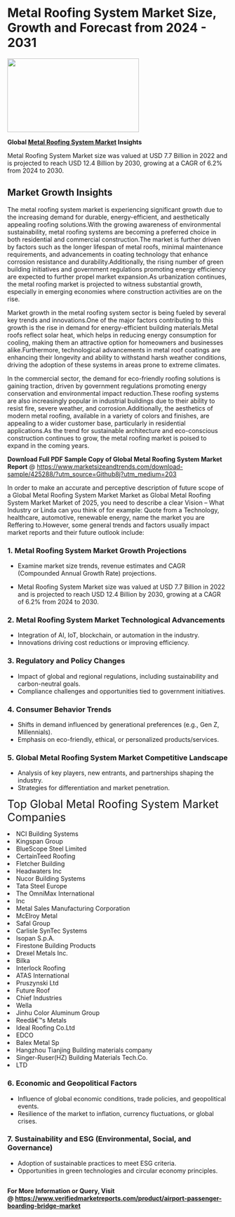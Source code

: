 <H1>Metal Roofing System Market Size, Growth and Forecast from 2024 - 2031</H1><img class="aligncenter size-medium wp-image-584254" src="https://thirdeyenews.in/wp-content/uploads/2024/09/Global-Market-Research-300x168.jpeg" alt="" width="300" height="168" /><p><strong>Global&nbsp;<a href="https://www.marketsizeandtrends.com/download-sample/425288/?utm_source=Github8j?utm_medium=203">Metal Roofing System Market</a> Insights</strong></p><p>Metal Roofing System Market size was valued at USD 7.7 Billion in 2022 and is projected to reach USD 12.4 Billion by 2030, growing at a CAGR of 6.2% from 2024 to 2030.</p><p><h2>Market Growth Insights</h2> <p>The metal roofing system market is experiencing significant growth due to the increasing demand for durable, energy-efficient, and aesthetically appealing roofing solutions.With the growing awareness of environmental sustainability, metal roofing systems are becoming a preferred choice in both residential and commercial construction.The market is further driven by factors such as the longer lifespan of metal roofs, minimal maintenance requirements, and advancements in coating technology that enhance corrosion resistance and durability.Additionally, the rising number of green building initiatives and government regulations promoting energy efficiency are expected to further propel market expansion.As urbanization continues, the metal roofing market is projected to witness substantial growth, especially in emerging economies where construction activities are on the rise.</p> <p>Market growth in the metal roofing system sector is being fueled by several key trends and innovations.One of the major factors contributing to this growth is the rise in demand for energy-efficient building materials.Metal roofs reflect solar heat, which helps in reducing energy consumption for cooling, making them an attractive option for homeowners and businesses alike.Furthermore, technological advancements in metal roof coatings are enhancing their longevity and ability to withstand harsh weather conditions, driving the adoption of these systems in areas prone to extreme climates.</p> <p>In the commercial sector, the demand for eco-friendly roofing solutions is gaining traction, driven by government regulations promoting energy conservation and environmental impact reduction.These roofing systems are also increasingly popular in industrial buildings due to their ability to resist fire, severe weather, and corrosion.Additionally, the aesthetics of modern metal roofing, available in a variety of colors and finishes, are appealing to a wider customer base, particularly in residential applications.As the trend for sustainable architecture and eco-conscious construction continues to grow, the metal roofing market is poised to expand in the coming years.</p> <p><span class=""><strong>Download Full PDF Sample Copy of Global Metal Roofing System Market Report</strong> @ <a href="https://www.marketsizeandtrends.com/download-sample/425288/?utm_source=Github8j?utm_medium=203" target="_blank">https://www.marketsizeandtrends.com/download-sample/425288/?utm_source=Github8j?utm_medium=203</a></span></p><p>In order to make an accurate and perceptive description of future scope of a Global&nbsp;Metal Roofing System Market Market as Global&nbsp;Metal Roofing System Market Market of 2025, you need to describe a clear Vision &ndash; What Industry or Linda can you think of for example: Quote from a Technology, healthcare, automotive, renewable energy, name the market you are Reffering to.However, some general trends and factors usually impact market reports and their future outlook include:</p><h3>1.&nbsp;<strong>Metal Roofing System Market Growth Projections</strong></h3><ul><li>Examine market size trends, revenue estimates and CAGR (Compounded Annual Growth Rate) projections.</li><li><p>Metal Roofing System Market size was valued at USD 7.7 Billion in 2022 and is projected to reach USD 12.4 Billion by 2030, growing at a CAGR of 6.2% from 2024 to 2030.</p></li></ul><h3>2.&nbsp;<strong>Metal Roofing System Market Technological Advancements</strong></h3><ul><li>Integration of AI, IoT, blockchain, or automation in the industry.</li><li>Innovations driving cost reductions or improving efficiency.</li></ul><h3>3.&nbsp;<strong>Regulatory and Policy Changes</strong></h3><ul><li>Impact of global and regional regulations, including sustainability and carbon-neutral goals.</li><li>Compliance challenges and opportunities tied to government initiatives.</li></ul><h3>4.&nbsp;<strong>Consumer Behavior Trends</strong></h3><ul><li>Shifts in demand influenced by generational preferences (e.g., Gen Z, Millennials).</li><li>Emphasis on eco-friendly, ethical, or personalized products/services.</li></ul><h3>5.&nbsp;<strong>Global Metal Roofing System Market Competitive Landscape</strong></h3><ul><li>Analysis of key players, new entrants, and partnerships shaping the industry.</li><li>Strategies for differentiation and market penetration.</li></ul><p data-pm-slice="1 1 []"><span style="color: inherit; font-family: inherit; font-size: 25px;">Top Global Metal Roofing System Market Companies</span></p><div class="" data-test-id=""><p><li>NCI Building Systems</li><li> Kingspan Group</li><li> BlueScope Steel Limited</li><li> CertainTeed Roofing</li><li> Fletcher Building</li><li> Headwaters Inc</li><li> Nucor Building Systems</li><li> Tata Steel Europe</li><li> The OmniMax International</li><li> Inc</li><li> Metal Sales Manufacturing Corporation</li><li> McElroy Metal</li><li> Safal Group</li><li> Carlisle SynTec Systems</li><li> Isopan S.p.A.</li><li> Firestone Building Products</li><li> Drexel Metals Inc.</li><li> Bilka</li><li> Interlock Roofing</li><li> ATAS International</li><li> Pruszynski Ltd</li><li> Future Roof</li><li> Chief Industries</li><li> Wella</li><li> Jinhu Color Aluminum Group</li><li> Reedâ€™s Metals</li><li> Ideal Roofing Co.Ltd</li><li> EDCO</li><li> Balex Metal Sp</li><li> Hangzhou Tianjing Building materials company</li><li> Singer-Ruser(HZ) Building Materials Tech.Co.</li><li>LTD</li></p></div><h3>6.&nbsp;<strong>Economic and Geopolitical Factors</strong></h3><ul><li>Influence of global economic conditions, trade policies, and geopolitical events.</li><li>Resilience of the market to inflation, currency fluctuations, or global crises.</li></ul><h3>7.&nbsp;<strong>Sustainability and ESG (Environmental, Social, and Governance)</strong></h3><ul><li>Adoption of sustainable practices to meet ESG criteria.</li><li>Opportunities in green technologies and circular economy principles.</li></ul><h2><strong style="font-size: 14px;">For More Information or Query, Visit @&nbsp;</strong><a style="background-color: #ffffff; font-size: 14px;" href="https://www.marketsizeandtrends.com/report/metal-roofing-system-market/" target="_blank">https://www.verifiedmarketreports.com/product/airport-passenger-boarding-bridge-market</a></h2>